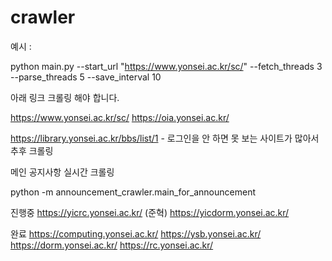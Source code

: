 # crawler

예시 :

python main.py --start_url "https://www.yonsei.ac.kr/sc/" --fetch_threads 3 --parse_threads 5 --save_interval 10

아래 링크 크롤링 해야 합니다.

https://www.yonsei.ac.kr/sc/
https://oia.yonsei.ac.kr/



https://library.yonsei.ac.kr/bbs/list/1 - 로그인을 안 하면 못 보는 사이트가 많아서 추후 크롤링


메인 공지사항 실시간 크롤링

python -m announcement_crawler.main_for_announcement

진행중 
 https://yicrc.yonsei.ac.kr/ (준혁)
 https://yicdorm.yonsei.ac.kr/


완료 
https://computing.yonsei.ac.kr/
https://ysb.yonsei.ac.kr/
https://dorm.yonsei.ac.kr/
https://rc.yonsei.ac.kr/
